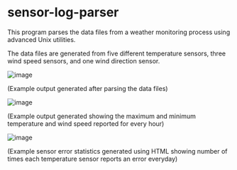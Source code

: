 # sensor-log-parser

This program parses the data files from a weather monitoring process using advanced Unix utilities.

The data files are generated from five different temperature sensors, three wind speed sensors, and one wind direction sensor.

![image](https://user-images.githubusercontent.com/21160813/187308254-8b4f9524-a0c5-44db-8a9c-226e462494a0.png)

(Example output generated after parsing the data files)


![image](https://user-images.githubusercontent.com/21160813/187308391-ed412f8e-d92a-4ad8-a24b-ae13aab3418d.png)

(Example output generated showing the maximum and minimum temperature and wind speed reported for every hour)


![image](https://user-images.githubusercontent.com/21160813/187308509-868d93dd-e294-4912-a878-d0c2c493844d.png)

(Example sensor error statistics generated using HTML showing number of times each temperature sensor reports an error everyday)
